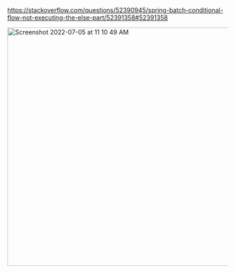 
https://stackoverflow.com/questions/52390945/spring-batch-conditional-flow-not-executing-the-else-part/52391358#52391358

<img width="542" alt="Screenshot 2022-07-05 at 11 10 49 AM" src="https://user-images.githubusercontent.com/54174687/177257325-034288a7-2c98-44b1-a8d3-f09e0f176b3c.png">
